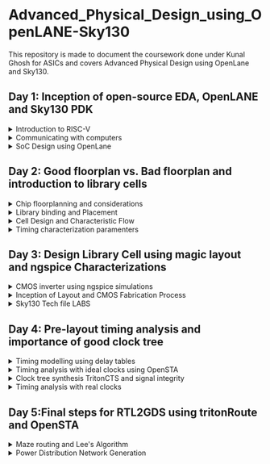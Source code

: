 # Advanced_Physical_Design_using_OpenLANE-Sky130
This repository is made to document the coursework done under Kunal Ghosh for ASICs and covers Advanced Physical Design using OpenLane and Sky130.

## Day 1: Inception of open-source EDA, OpenLANE and Sky130 PDK
<details>
  <summary>Introduction to RISC-V</summary>
  <br />
  RISC-V is an open-source instruction set architecture (ISA) for computer processors.<br>
  An instruction set architecture defines the set of instructions that a processor can execute and the organization and behaviour of those instructions.
  RISC-V is unique in that any single company or organization does not own it. and it is freely available for anyone to use, modify, and implement without 
  the need for licensing fees or proprietary restrictions.<br />  
  The RISC-V project began at the University of California, Berkeley in 2010, and it has since gained significant traction in both academia and industry.
  Its open nature has led to a growing ecosystem of hardware and software developers collaborating to create a wide range of products, from simple embedded 
  devices to high-performance supercomputers.
  <br/>
  Application software (apps) and hardware are linked by 'system software'.There are various layers of system softwar*. This includes major components like   
  Compiler and Assembler.<br />
  <br />
  The compiler compiles high-level codes like C and C++ to Instructions(eg: the codes inside .exe files) that can be read by the Assembler.<br />
  The Assembler converts it into binary codes which the machine can understand. The instructions act as an interface between the high-level language and the 
  machine language.<br />
  The converted binary is then given to an RTL snippet that understands the instruction. This is done by a Hardware Description Language (HDL).
  This is basically called RTL implementation and a netlist is being generated. with this, a physical design implementation of the design is generated.<br />
  see more info at : https://github.com/mrdunker/RISC-V_based_MYTH_IIITB/
</details>

<details>
  <summary>Communicating with computers</summary>

  ### QFN-48 Package
  A QFN-48 package is a type of integrated circuit (IC) package that follows the Quad Flat No-Lead (QFN) format and contains 48 leads or pins. This package is characterized by its flat, square or rectangular shape  
  with no leads protruding from the sides. Instead, the electrical connections are made through small exposed pads on the bottom surface of the package, which are soldered directly onto the circuit board or PCB 
  (Printed Circuit Board).
  <br />
  
  ![Screenshot from 2023-09-10 12-25-34](https://github.com/mrdunker/Advanced_Physical_Design_using_OpenLANE-Sky130/assets/38190245/8c1bd2a2-0406-4ae9-ae17-2704878f1f00)

  The different componets in a broad view are given below.<br />
  ### Chip
  In a QFN-48 package, the chip is attached to the die attach pad, which is the central exposed pad on the bottom surface of the package. This pad provides a mechanical and thermal connection between the chip and 
  the package. Electrical connections from the chip to the external world are made through the other exposed pads (leads) on the bottom surface of the package.
  <br />
  The chip within a QFN-48 package can vary widely in terms of its function, complexity, and manufacturer. It might be a microcontroller, a memory chip, a sensor, or any other type of integrated circuit designed to 
  perform specific tasks within an electronic system. The QFN-48 package serves to protect, house, and provide electrical connections for the chip, making it suitable for surface-mount assembly onto a printed     
  circuit board (PCB) in various electronic devices and applications.

  ### Pads
  A QFN-48 (Quad Flat No-Lead 48) package typically includes 48 pads, which are the exposed metal areas on the bottom surface of the package. These pads serve as the electrical connections between the integrated 
  circuit (IC) inside the package and the printed circuit board (PCB) on which the QFN-48 package is mounted.

  ### Core
  The core of the QFN-48 package is the central and most essential part of the package. It houses the semiconductor die or microchip, which contains the electronic circuitry, transistors, and other components 
  responsible for the device's intended functionality. The core of the QFN-48 package is attached to the die attach pad, which is the central exposed pad on the bottom surface of the package.

  ### Die
  The die is the heart of the integrated circuit (IC) and contains the actual electronic components, transistors, and circuitry responsible for the device's functionality.
  The die itself is where all the electronic magic happens. It contains the logic, memory, or other functional components that define the IC's purpose. The QFN-48 package serves to protect the die, provide 
  electrical connections, and assist in thermal management, making it suitable for surface-mount assembly onto a PCB in various electronic devices and applications.
  
<br />

  ![Screenshot from 2023-09-10 12-37-50](https://github.com/mrdunker/Advanced_Physical_Design_using_OpenLANE-Sky130/assets/38190245/6f7e960c-bfca-48ac-b755-241359dfd6c6)

  
  
</details>
<details>
  <summary>SoC Design using OpenLane</summary>
  <br />
  Desiging Digital Application Specific Integrated Chip(ASIC) require several elements. They are as follows:

- RTL IP's
- EDA tools
- PDK tools
  <br />

 ![Screenshot from 2023-09-10 12-10-23](https://github.com/mrdunker/Advanced_Physical_Design_using_OpenLANE-Sky130/assets/38190245/691c28ee-6c96-44e7-ab14-f904801659a3)
 
### RTL IP's
RTL IP encompasses pre-constructed and pre-validated units of digital logic or functional modules, which are described at the register-transfer level (RTL). RTL serves as a hardware description level that
characterizes the operation of a digital circuit through data transfers between registers and logic operations. RTL IP cores represent reusable components that can be incorporated into more extensive ASIC or FPGA
designs. These cores encompass a range of functions, including processors, memory controllers, communication interfaces, and others. Designers frequently employ RTL IP to streamline the development of intricate
digital systems, thereby conserving time and resources.
<br />
### EDA tools
Electronic Design Automation (EDA) tools are software applications that streamline the creation and validation of electronic circuits, encompassing ASICs, FPGAs, and other digital systems. These tools span across 
multiple phases of the design process, from the initial conceptualization to the ultimate physical realization.
<br />
### PDK tools
A Process Design Kit (PDK) encompasses a set of resources, including tools, libraries, and documentation, furnished by semiconductor foundries. These resources are designed to empower creators in fashioning ASICs 
and other integrated circuits, leveraging the foundry's unique manufacturing processes. PDK tools form an integral component of the PDK bundle, serving various essential functions.
<br />

The below photo illustrates the various open source tools that can be used in designing ASIC's.<br />
![Screenshot from 2023-09-10 12-12-20](https://github.com/mrdunker/Advanced_Physical_Design_using_OpenLANE-Sky130/assets/38190245/67db0ed2-7876-4948-8a96-3c9a08623d9a)

<br />
The simplified flow from RTL to GDSII is shown below.<br />

![Screenshot from 2023-09-10 12-43-01](https://github.com/mrdunker/Advanced_Physical_Design_using_OpenLANE-Sky130/assets/38190245/0ca47cf7-6c04-48b2-b908-d9cb4b879205)

Following are the various step shown in the above figure to convert RTL to GDSII

- **Synthesis**: Synthesis involves the process of translating a high-level hardware description of a digital circuit into a Register-Transfer Level representation, which is a lower-level and more hardware-      oriented description of the same circuit.

- **Floor & Power Planning**: Floor planning and power planning are essential steps in the design and layout of an Application-Specific Integrated Circuit (ASIC). They involve the physical organization and allocation of resources within the chip to meet performance, power, and area requirements
  - Chip floor planning : involves strategically organizing and allocating the available silicon area on a chip to accommodate various functional blocks.
  - Macro floor planning : specific aspect of the chip floor planning process that focuses on the organization and placement of large functional blocks, often referred to as macros or IP (Intellectual Property) blocks, within an integrated circuit (IC) design. 
  - Power Planning :  It involves the strategic distribution and management of power supply and ground connections within the chip to ensure proper power delivery, minimize voltage drop, and control power consumption.

- **Placement**: process of determining the physical location of various functional blocks and components on the silicon die of the chip. 
  - Global Placement: It involves determining the approximate positions of all the functional blocks and components on the chip's silicon die. Global placement sets the initial arrangement of these blocks.
  - Detailed Placement: Detailed placement aims to meet stringent design constraints, optimize chip area utilization, and minimize wirelength to ensure the chip's performance, power efficiency, and manufacturability.

- **Clock Tree Synthesis**: CTS, or clock tree synthesis, involves creating a clock distribution network to guarantee that clock signals reach all sequential elements, like flip-flops, in a synchronized manner. Adequate CTS is essential to uphold timing requirements.
  
-  **Routing**: process of creating the physical interconnections or paths that allow electrical signals to flow between various components, such as gates, flip-flops, and memory elements, on a silicon die.

- **Signoff**: After placement and routing,detailed design rule checking (DRC) and final verification is done to ensure the layout complies with fabrication constraints and meets specified requirements for timing, area, and power.

## OpenLANE

OpenLane is a fully automated process, spanning from RTL (Register-Transfer Level) to GDSII (Graphics Data System II), and relies on various components, including OpenROAD, Yosys, Magic, Netgen, CVC, SPEF-Extractor, KLayout, and a set of specialized scripts for design exploration and enhancement. This comprehensive flow covers every step of ASIC implementation.
<br />

OpenLANE utilises a variety of opensource tools in the execution of the ASIC flow:
- RTL Synthesis & Technology Mapping: yosys,abc
- Floorplan & PDN:init_fp, ioPlacer, pdn and tapcell
- Placement:RePLace, Resizer, OpenPhySyn & OpenDP
- Static Timing Analysis:OpenSTA
- Clock Tree Synthesis:TritonCTS
- Routing:FastRoute and TritonRoute
- SPEF Extraction:SPEF-Extractor
- DRC Checks, GDSII Streaming out:Magic, Klayout
- LVS check:Netgen
- Circuit validity checker:CVC

More info can be obtained from [here](https://github.com/The-OpenROAD-Project/OpenLane)
<br />

### Invoking OpenLANE

```
cd OpenLane
make mount
```
Inside the openlane container
```
./flow.tcl -interactive
package require openlane 0.9
prep -design picorv32a
run_synthesis
```
![Screenshot from 2023-09-10 13-20-32](https://github.com/mrdunker/Advanced_Physical_Design_using_OpenLANE-Sky130/assets/38190245/a16a15a4-544a-4eca-a558-23e8e27447c4)

![Screenshot from 2023-09-10 13-28-12](https://github.com/mrdunker/Advanced_Physical_Design_using_OpenLANE-Sky130/assets/38190245/1148cc75-75a9-4365-b2cc-7f63634a8f77)

The netlist generated is shown below:<br />
```
cd OpenLane/designs/picorv32a/runs/RUN_2023.09.10_07.47.37/results/synthesis/
gvim picorv32.v
```
![Screenshot from 2023-09-10 13-34-48](https://github.com/mrdunker/Advanced_Physical_Design_using_OpenLANE-Sky130/assets/38190245/2085f6aa-42aa-4de4-9af3-70fa8fa8c641)

To view report:<br/>
```
cd OpenLane/designs/picorv32a/runs/RUN_2023.09.10_07.47.37/reports/synthesis/
gvim 1-synthesis.AREA_0.stat.rpt
```

![Screenshot from 2023-09-10 13-37-34](https://github.com/mrdunker/Advanced_Physical_Design_using_OpenLANE-Sky130/assets/38190245/bcbe3d1d-be23-4d7d-b585-bd92ea798e74)


```
Flop ratio = Number of D Flip flops = 1596  = 0.1579
             ______________________   _____
             Total Number of cells    10104
```

</details>

## Day 2: Good floorplan vs. Bad floorplan and introduction to library cells
<details>
  <summary>Chip floorplanning and considerations</summary>

  ### Floorplan considerations

  There are certain factors that we have to take into consideration when doing floorplanning.Such as:
  
  - Utilization factor and Aspect Ratio
  - Define locations of preplaced cells
  - Decoupling capacitors
  - Power Planning
  - Pin Placement

    ### Utilization Factor & Aspect Ratio

    The utilization factor, also known as the area utilization factor or chip utilization factor, is a measure of
    how efficiently the silicon area on a chip is being used for active components (logic gates, memory cells,
    etc.) compared to the total available area.
    <br />
    A Utilisation Factor of 1 signifies 100% utilisation leaving no space for extra cells such as buffer. However,
    practically, the Utilisation Factor is 0.5-0.6. Likewise, an Aspect ratio of 1 implies that the chip is square
    shaped. Any value other than 1 implies rectanglular chip.

    ```
    Utilisation Factor =  Area occupied by netlist
                         __________________________
                            Total area of core
    ```

    The aspect ratio in ASIC design is a measure of the chip's physical shape, specifically the ratio of its width
    to its height. It is often used in the context of standard cell libraries and the dimensions of the chip's core
    area. The aspect ratio is expressed as:

    ```
    Aspect Ratio =  Height of the core
                   _____________________
                     Width if the core
    ```

    ### Preplaced cells

    Preplaced cells, also known as predefined cells, are a category of components used in
    Application-Specific Integrated Circuit (ASIC) and digital integrated circuit design. Unlike standard cells,
    which are typically placed and routed automatically during the design process, preplaced cells are fixed or
    manually placed at specific locations on the chip's layout by the designer.Preplaced cells are IPs comprising
    large combinational logic which once placed maintain a fixed position.

    ### Decoupling capacitors

    The above mentioned preplaced cells must be surrounded with decoupling capacitors.Since the imepedence of the
    long wire lengths can cause power supply to drop significantly before reaching the logic circuit,leading to the
    signal not entering the noise margin range.<br />
    Decoupling capacitors are large capacitors that are charged to power supply voltage and kept close to the logic
    circuit.**It serves the purpose of decoupling the logic circuit from power supply by providing adequete amount
    of current to the circuit**.It prevents cross-talk.

    ### Powerplanning

    Unlike preplaced macros,each block on chip cannot have it's own decoupling capacitor. Powerplanning ensures
    that each block gas its own VDD and VSS pads and ground lines forming a mesh.

    ### Pinplacement

    The space between the core and the chip is allocated for the placement of pins. The connectivity data encoded
    in either VHDL or Verilog is employed to decide the location of I/O pads for different pins. Subsequently, a
    logical placement is carried out for pre-placed macros to clearly distinguish that region from the pin area.

    ### Running floorplan using OpenLANE

    After simulation we run picorv32a floorplan using the commnand below:

     ```
     run_floorplan
     ```
     
     ![Screenshot from 2023-09-10 16-46-57](https://github.com/mrdunker/Advanced_Physical_Design_using_OpenLANE-Sky130/assets/38190245/d84821ab-781b-4050-8981-dce01377652c)

    For viewing the floorplan we are using the tool **magic**.<br/>
    We should move into the directory 'results/floorplan' and use the below command.<br />

    ```
    magic -T /home/emil/.volare/sky130A/libs.tech/magic/sky130A.tech lef read ../../tmp/merged.nom.lef def read picorv32.def &
    ```

    Here we need to specify the sky130A.tech file directory as well.
    
     ![Screenshot from 2023-09-10 17-45-19](https://github.com/mrdunker/Advanced_Physical_Design_using_OpenLANE-Sky130/assets/38190245/071b616a-cc25-4d66-8229-db70540b6c51)

    **Basic Magic shortcuts:**
    - Press 'Z' on keryboard to zoom in.
    - Press 'V' to center (zoom out fully).
    - Hover over an element and press 'S' to select it.
    - After selecting type 'what' in the console window to view it's details.
  
    ![Screenshot from 2023-09-10 17-56-07](https://github.com/mrdunker/Advanced_Physical_Design_using_OpenLANE-Sky130/assets/38190245/f480cc1a-4b3a-43aa-87c0-d4c87a4abab6)



</details>
<details>
  <summary>Library binding and Placement</summary>

  ### Placement

  In this step of OpenLANE ASIC flow,The synthesized netlist is to be placed on the floorplan.It occurs in two 
  stages:
  1. Global Placement
  2. Detailed Placement

  **Global Placement** finds optimal position for all cells which may be not legal at the time and overlap.<br />
  **Detailed Placemnent** changes this particular placement and make it legal.It is important from a timing point 
  of view<br />

  ### Running Placement on OpenLANE

  Here we are going to run placement and view the new layout on magic.<br />
  We are going to use the below command to run placement, in OpenLANE.<br />
  ```
  run_placement
  ```
  ![Screenshot from 2023-09-10 22-47-32](https://github.com/mrdunker/Advanced_Physical_Design_using_OpenLANE-Sky130/assets/38190245/4bd0174a-c627-4c26-a0ca-5b791062860b)

  After which we change directory to results/placement.<br />
  Inside the directory we run the following command for executing magic.<br /> 
  ```
  magic -T /home/emil/.volare/sky130A/libs.tech/magic/sky130A.tech lef read ../../tmp/merged.nom.lef def read
  picorv32.def &
  ```
  The below  is the screen shot in magic.<br />
  ![Screenshot from 2023-09-10 22-49-32](https://github.com/mrdunker/Advanced_Physical_Design_using_OpenLANE-Sky130/assets/38190245/e443a681-8f32-41c0-9d46-36b5f4a2fa76)

  ![Screenshot from 2023-09-10 22-50-31](https://github.com/mrdunker/Advanced_Physical_Design_using_OpenLANE-Sky130/assets/38190245/8bbf39a7-8e08-48aa-ade1-857f49865cdb)

  
</details>

<details>
<summary>Cell Design and Characteristic Flow</summary>

  ### Standard Cell Design Flow
The standard cell design flow in ASIC involves iterative processes, and each step must be 
carefully executed to ensure a successful design that meets the specified requirements within 
the constraints of the target technology node.

Standard cell design flow involves the fillowing:
1. Process Design Kits (PDKs), Design Rule Checking (DRC) and Layout vs. Schematic (LVS) guidelines, SPICE models, libraries, and user-defined specifications.
2. Circuit design, Layout design (Art of layout Euler's path and stick diagram), Extraction of parasitics, Characterization (timing, noise, power).
3. CDL (circuit description language), LEF, GDSII, extracted SPICE netlist (.cir), timing, noise and power .lib files.

  ### Standard Cell Characterizarion Flow

The industry-standard process for characterizing standard cells typically consists of the following stages:

1. Read in the models and tech files
2. Read extracted spice Netlist
3. Recognise behavior of the cells
4. Read the subcircuits
5. Attach power sources
6. Apply stimulus to characterization setup
7. Provide neccesary output capacitance loads
8. Provide neccesary simulation commands

For characterization an opensource software called GUNA is used.<br />
All the steps from 1 to 8 are fed into GUNA,which in turn generates timing,noise and power models.
  
</details>

<details>
  <summary>Timing characterization paramenters</summary>
  <br />
  It is the process of assessing and quantifying the timing behavior of digital logic elements, 
  such as standard cells or custom-designed blocks, within an integrated circuit. It is a 
  crucial step to ensure that the ASIC operates correctly and meets the required performance 
  specifications. 
  <br />

  ### Timing threshold definitions
  
  Timing defintion |	Value
  -------------- | --------------
  slew_low_rise_thr	| 20% value
  slew_high_rise_thr | 80% value
  slew_low_fall_thr |	20% value
  slew_high_fall_thr |	80% value
  in_rise_thr	| 50% value
  in_fall_thr |	50% value
  out_rise_thr |	50% value
  out_fall_thr | 50% value

  ### Propagation Delay

  The time disparity between the moment the changing input attains 50% of its ultimate level and 
  the instance when the output reaches 50% of its ultimate level can be described as the delay. 
  If you select inappropriate threshold values, it can result in negative delay values. Even 
  when appropriate threshold values are chosen, the delay can occasionally be either positive or 
  negative, influenced by the quality of the signal transition (slew rate).

  ```
  Propagation delay = time(out_fall_thr) - time(in_rise_thr)
  ```

  ### Transition Time

 The interval required for the signal to transition between its states is referred to as the 
 transition time. This time span is typically measured by observing the signal's shift from 10% 
 to 90% or 20% to 80% of its signal levels.

 ```
 Rise transition time = time(slew_high_rise_thr) - time(slew_low_rise_thr)

 Low transition time = time(slew_high_fall_thr) - time(slew_low_fall_thr)
```

</details>

## Day 3: Design Library Cell using magic layout and ngspice Characterizations

<details>
  <summary>CMOS inverter using ngspice simulations</summary>
  <br />
  NGSpice is an open-source electronic circuit simulator software used for analog, digital, and 
  mixed-signal electronic circuit simulation. It is part of the larger family of SPICE 
  (Simulation Program with Integrated Circuit Emphasis) simulators.<br />

  ### IO Placer revision
  
  - PnR is a iterative flow and hence, we can make changes to the environment variables in the fly to observe the changes in our design.
  - If i am required to change pin configuration along the core from randomly placed to some other placement, we use the below command in the openlane interactive window

  ```
  set ::env(FP_IO_MODE) 2
  ```

### SPICE Deck Creation and Simulation for CMOS inverter

  A SPICE deck includes information about the following:
  1. Model description
  2. Netlist description
  3. Component connectivity
  4. Component values
  5. Capacitance load
  6. Nodes
  7. Simulation type and parameters
  8. Libraries included

Before doing a SPICE simulation it is required for us to create a SPICE Deck,which provides information about various things such as:
1. Component Connectivity - Connectivity of the Vdd, Vss,Vin, substrate. Substrate tunes the threshold voltage of the MOS.
2. Component values - values of PMOS and NMOS, Output load, Input Gate Voltage, supply voltage.
3. Node identification
4. Simulation commands
5. Model file - This file will have information regarding the NMOS and PMOS paramenters of a particular technology.
<br />
In the below figures we can see the variation of waveforms when parameters are varied.<br />

![Screenshot from 2023-09-11 11-30-36](https://github.com/mrdunker/Advanced_Physical_Design_using_OpenLANE-Sky130/assets/38190245/ac59fcda-aa48-476c-8988-ed671a166e43)

### CMOS Inverter Switching threshold Vm

It is the point with which the Vin = Vout on the DC transfer chara.<br />
Here,both transistors will be in saturation region, meaning both will be in the ON condition and 
there is a high chance of leakage current.Leakage current is the current which may flow directly 
from VDD to GND.

![Screenshot from 2023-09-11 11-32-38](https://github.com/mrdunker/Advanced_Physical_Design_using_OpenLANE-Sky130/assets/38190245/1efd337e-53bd-40cd-9f58-0a57b2779bb8)
<br />
Through transient analysis, we calculate the rise and fall delays of the CMOS by SPICE Simulation

### Lab steps to git clone vsdstdcelldesign

We first clone the mag files and spice models of invertoer,pmos and nmos sky130 using the github link below.<br />
Cloning is done inside the openlane folder.<br />

```
git clone https://github.com/nickson-jose/vsdstdcelldesign.git
```
After cloning we are required to copy also the tech file into **vsdstdcelldesign** directory.
<br />
Then we run the magic command as shown below to get the layout.<br />

```
magic -T sky130A.tech sky130_inv.mag &
```
![Screenshot from 2023-09-11 12-02-21](https://github.com/mrdunker/Advanced_Physical_Design_using_OpenLANE-Sky130/assets/38190245/cffbe0a7-fd3a-4e13-bb15-9b4877e90d45)

</details>

<details>
  <summary>Inception of Layout and CMOS Fabrication Process </summary>

  ### 16-Mask CMOS Fabrication

  16-Mask CMOS Fabrication encompasses several critical phases for crafting integrated circuits.<br />

  1. Substrate Selection.<br />
       This is the most initial phase of the process where the subrstrate is chosen.Here we are chosing a p-substrate.<br />
![Screenshot from 2023-09-11 12-47-12](https://github.com/mrdunker/Advanced_Physical_Design_using_OpenLANE-Sky130/assets/38190245/56bccff0-3aa0-4d05-8449-ccbf714f1ce2)

  3. Active region creation.<br />
      This is done to isolate the active regions for transistors, the process begins with the deposition of SiO2 and Si3N4 layers, followed by photolithography and silicon nitride etching.This is also known as LOCOS (Local Oxidation of Silicon),where oxide is grown in certain regions. The Si3N4 layer is removed using hot H2SO4.<br />
        ![Screenshot from 2023-09-11 12-15-33](https://github.com/mrdunker/Advanced_Physical_Design_using_OpenLANE-Sky130/assets/38190245/55adbf62-1aac-4281-9ea8-cccda07d10a1)

  4. N-Well and P-Well Formation.<br />
     The N-well and P-well regions are created separately.Ion implanation by Boron for P-well and by Phosphorous for N-well formation.High-temperature furnace processes drive-in diffusion to establish well depths, known as the tub process.<br />

![Screenshot from 2023-09-11 12-16-34](https://github.com/mrdunker/Advanced_Physical_Design_using_OpenLANE-Sky130/assets/38190245/4853603c-08da-4d8c-8e63-8d42fbd96482)

  4. Gate Formation.<br />
     The gate is a very important CMOS transistor terminal that controls threshold voltages for transistor switching. NMOS and PMOS gates formed by photolithography techniques.Important parameters for gate formation include oxide capacitance and doping concentration.<br />
     
![Screenshot from 2023-09-11 12-18-13](https://github.com/mrdunker/Advanced_Physical_Design_using_OpenLANE-Sky130/assets/38190245/74677788-550a-42bc-8b03-5072d93917f0)


  5. Lightly dopped Drain(LDD).<br />
     LDD formed to avoid the hot electron effect.<br />
 
![Screenshot from 2023-09-11 12-19-38](https://github.com/mrdunker/Advanced_Physical_Design_using_OpenLANE-Sky130/assets/38190245/05c59b5f-5b14-4f76-84a5-e950b24c3505)


  6. Source and Drain Formation.<br />
      Screen oxide added to avoid channelling during implants followed by Aresenic implantation and high temperature annealing.<br />
      
![Screenshot from 2023-09-11 12-20-39](https://github.com/mrdunker/Advanced_Physical_Design_using_OpenLANE-Sky130/assets/38190245/ae05225f-4262-4b8a-a237-855db1f2d15d)

  7. Local Interconnect Formation.<br />
     Removal of screen oxide by HF etching and deposition of Ti for low resistant contacts is done.Heat treatment results in chemical reactions, producing low-resistant titanium silicon dioxide for interconnect contacts and titanium nitride for top-level connections, enabling local communication.

  ![Screenshot from 2023-09-11 12-21-34](https://github.com/mrdunker/Advanced_Physical_Design_using_OpenLANE-Sky130/assets/38190245/0bdb74ca-dffb-4a91-8dc2-5024cb82b86a)

  8. Higher Level Metal Formation.<br />
     Chemical Mechanical Polishing (CMP) is utilized by doping silicon oxide with Boron or Phosphorus to achieve surface planarization.This is followed up by TiN and Tungsten deposition.An aluminum (Al) layer is added and subjected to photolithography and CMP.This is the first interconnect and addditional interconnect layers can be added on top to reach higher level of metal layers.<br />
     At the end a dielectric layer usually Si3N4 is added ontop to protect the chip.<br />
     
![Screenshot from 2023-09-11 12-22-30](https://github.com/mrdunker/Advanced_Physical_Design_using_OpenLANE-Sky130/assets/38190245/2255d6c2-6348-40b0-913a-55997138e106)

## Introduction to SKY130 basic layer layout and LEF using inverter

  We can see the layers which are required for CMOS inverter. We also see that the drains of both PMOS and NMOS are connected together.<br />
  NMOS source connected to ground(VGND), PMOS source is connected to VDD(VPWR).<br />
  In Sky130 the first layer is called the local interconnect layer or Locali.<br />

  The below screenshot shows the highlighted part in the layout and the same is shown in the tkcon window.<br />
  ![Screenshot from 2023-09-11 12-56-59](https://github.com/mrdunker/Advanced_Physical_Design_using_OpenLANE-Sky130/assets/38190245/10181f6c-9871-45c7-ab67-3dd21ee80b70)

  ### Library exchange format(LEF)

  It is a format that tells us about the boundaries of a cell, the VDD and GND lines. It contains information about the logic of the circuit.<br />
  Tech LEF - has information about the Metal layer,DRC etc..<br />
  Marcro LEF - Contains physical information of cell like size, pin,direction.

## Designing standard cell and SPICE extraction in MAGIC

To extract the SPICE we open tkcon window.<br />
type 'pwd' to check the directory we are extracting to.<br />
The command 'extract all' is is used to to extract to the directory.<br />
To create a spice file using the .ext file,the commmands are.<br />

```
ext2spice cthresh 0 rthresh 0 //mothing is created in the directory with this command
```
Which extracts parasatic capacitances.
<br />
To create a file in the directory, we use the below command.<br />

```
ext2spice
```
The below screenshot illustrates this.<br />
![Screenshot from 2023-09-11 14-14-33](https://github.com/mrdunker/Advanced_Physical_Design_using_OpenLANE-Sky130/assets/38190245/c23e4109-6b1f-4898-bfc7-5ebc94e6d450)

</details>

<details>
  <summary>Sky130 Tech file LABS</summary>

  ## Create Final SPICE Deck

  Here we go into the created spice file and make changes to it and simulate.<br />
  In the spicefile the nmos and pmos model details were defined along with the sub circuit details and the other parasitic capacitance information also.<br />

  We are going to be doing a transient analysis so we make the following changes to it.<br />
  1. VGND to VSS 0V
  2. Supply voltage VPWR to GND.
  3. Sweeping a pulse input.
  4. We add library files and change the scale to 0.01u
  5. Add a transient analysis with nessasary stoptime and precision as shown below.
  
![Screenshot from 2023-09-11 15-28-40](https://github.com/mrdunker/Advanced_Physical_Design_using_OpenLANE-Sky130/assets/38190245/06db7f15-cc86-4386-89b0-e73b967d07b3)


  ## Using ngspice for SPICE Simulation

  Since the SPICE Deck is done,we run the simulation using ngspice.<br />
  
  ```
  ngspice sky130_inv.spice
  ```

  ![Screenshot from 2023-09-11 15-28-08](https://github.com/mrdunker/Advanced_Physical_Design_using_OpenLANE-Sky130/assets/38190245/61e448c7-85ed-43e9-9eb1-604ed6b333f7)

To plot the graph using ngspice we are using the below code after opening ngspice.<br />

```
plot y vs time a
```
The below waveform is plotted hence.<br />
![Screenshot from 2023-09-16 09-21-04](https://github.com/mrdunker/Advanced_Physical_Design_using_OpenLANE-Sky130/assets/38190245/181d7f73-f9d6-4fa5-8c39-5a42399b0713)

The spikes shown in the output(red) are caused due to low load capacitance.We can increase the cap value to sort this out.<br />

### Inverter Standard cell characterization

There are four timing parameters used to characterize the inverter standard cell:
1. Rise transition - Time taken for the output to rise from 20% to 80% of max value
2. Fall Transition: Time taken for the output to fall from 80% to 20% of max value
3. Cell Rise delay: difference in time(50% output rise) to time(50% input fall)
4. Cell Fall delay: difference in time(50% output fall) to time(50% input rise) 
<br />
In the ngspice waveform we can note down the values and calculate the above parameters.<br />

```Rise transition: 2.240 - 2.143 = 0.067ns (67ps)```

```Fall Transition: 4.0921 - 4.049 = 0.0431ns (43.1ps)```

```Cell Rise Delay : 2.17333 - 2.13 = 0.0433ns (43.33ps)```

```Cell Fall Delay : 4.076 - 4.0501 = 0.0259ns (25.9ps)```

## LAB exercise and DRC Challenges

### Introduction of Magic and Skywater DRC's

Here the following are done:
- In-depth overview of Magic DRC engine
- Introduction to Google/Skywater DRC rules
- Lab to warm up : Fixing a simple rule error
- Lab of main excersise : Fixing or creating a complex error

To know anything about magic use the following link:

```
http://opencircuitdesign.com/magic/
```
Majorly check out magic tutorails and magic command summary in the Using magic tab.<br />
Also do check out the technlogy file manual in the technology files tab.<br />

## Sky130s pdk intro and Steps to download labs

To view the documentation of Skywater pdks use the link below:

```
https://skywater-pdk.readthedocs.io/en/main/
```

We can view the rules associated with it there.<br />

We are downloading the packaged files to our local pc using the **wget** command. It stands for Web get . The following command is used.<br />

``` wget http://opencircuitdesign.com/open_pdks/archive/drc_tests.tgz ```

After this, extract it using the below command.

```
 tar xfz drc_tests.tgz
```
Once it is done. A drc_test folder is created in the directory which extraction is done.<br />
cd to that folder and run Magic.For better graphic use, the command belwo is used:

```
magic -d XR
```
To load a mag file we can load it using File > Open > .mag from the magic window .<br />
![Screenshot from 2023-09-16 11-00-51](https://github.com/mrdunker/Advanced_Physical_Design_using_OpenLANE-Sky130/assets/38190245/c5b8d825-9b45-459e-ba4a-c0324a6c99f2)

Or we can use the terminal comand:

```
magic -d XR <filename>.mag
```

Select a particular block to check the DRC check. using ```drc why``` .<br />
We will use the following command in the tkcon window to see metal cut down.

```
cif see VIA2
```
![Screenshot from 2023-09-16 11-28-21](https://github.com/mrdunker/Advanced_Physical_Design_using_OpenLANE-Sky130/assets/38190245/08529320-5525-4ac3-971f-b24b56ae6a04)


## Load Syky130 tech rules for DRC challenges

Here we will load the **poly.mag** file into Magic.
Now we find the error by moving the cursor and find **box** area. We find out that Poly.9 is violated due to the spacing between polyres and poly.We need to fix this.<br />

The polysilicon and polyres distance should be 22u is being shown as around 17u,and no errors. So we should go to the sky130 tech file and modify as below.<br />


```
after line
*******************************************************
spacing npres *nsd 480 touching_illegal \
	"poly.resistor spacing to N-tap < %d (poly.9)"
*******************************************************
we add one more line
*******************************************************
spacing npres allpolynonres 480 touching_illegal \
	"poly.resistor spacing to N-tap < %d (poly.9)"

```

```
after line
*******************************************************
spacing xhrpoly,uhrpoly,xpc alldiff 480 touching_illegal \
	"xhrpoly/uhrpoly resistor spacing to diffusion < %d (poly.9)"
*******************************************************
we add one more line
*******************************************************
spacing xhrpoly,uhrpoly,xpc allpolynonres 480 touching_illegal \
	"xhrpoly/uhrpoly resistor spacing to diffusion < %d (poly.9)"

```
As shown below.<br />
![Screenshot from 2023-09-16 12-04-23](https://github.com/mrdunker/Advanced_Physical_Design_using_OpenLANE-Sky130/assets/38190245/37a1b77d-9091-4b09-a77d-0a7ae6ab7e7c)
![Screenshot from 2023-09-16 12-04-08](https://github.com/mrdunker/Advanced_Physical_Design_using_OpenLANE-Sky130/assets/38190245/a90b8117-0229-41e5-8f67-e91e0f9669f2)

We then load the new tech file in the tkcon window and do a DRC check.<br />

![Screenshot from 2023-09-16 12-03-50](https://github.com/mrdunker/Advanced_Physical_Design_using_OpenLANE-Sky130/assets/38190245/0a613a99-ea66-4b06-aee6-f39feb96838f)

###  Lab challenge exercise to describe DRC error as geometrical construct

Here we are going to use magic to run nwell.mag and try to descrive the DRC error as a geometrical construct.<br />

![Screenshot from 2023-09-16 12-27-03](https://github.com/mrdunker/Advanced_Physical_Design_using_OpenLANE-Sky130/assets/38190245/7919cbf7-f3bf-4f4f-8d4b-8cd2d13e19de)

We see in the sky130 tech file,templayer for the dnwell. This is a supporting layer for the output layer to get a proper output.<br />

After loading the nwell.mag we are going to run the following commands and see the output result for the same.

```
cif  ostyle drc
```
![Screenshot from 2023-09-16 12-29-59](https://github.com/mrdunker/Advanced_Physical_Design_using_OpenLANE-Sky130/assets/38190245/dd6ca46a-9610-4322-9aef-d11f90bc1990)

```
cif see dnwell_shrink
```
![Screenshot from 2023-09-16 12-30-23](https://github.com/mrdunker/Advanced_Physical_Design_using_OpenLANE-Sky130/assets/38190245/7711975e-d759-4679-bf1e-01d485d24366)

```
feed clear
```
![Screenshot from 2023-09-16 12-31-16](https://github.com/mrdunker/Advanced_Physical_Design_using_OpenLANE-Sky130/assets/38190245/ef5ffb99-5339-4e2b-bd82-c1ca9384fb74)
```
cif see nwell_missing
feed clear
```
![Screenshot from 2023-09-16 12-31-31](https://github.com/mrdunker/Advanced_Physical_Design_using_OpenLANE-Sky130/assets/38190245/037e2c93-b27c-470b-ab0f-a0dd1a5702a8)

It is important to know that the cif generations are very much resource using so it may slow down or even crash magic. So its best to use general DRC rules whenever possible and put the cif outputs in a seperate style varient which runs on demand.<br />

DRC fast : intended for back end metal layer without checking layers below.<br />
DFC full : It checks for the full layout considering it is relatively small.<br />

![Screenshot from 2023-09-16 12-51-16](https://github.com/mrdunker/Advanced_Physical_Design_using_OpenLANE-Sky130/assets/38190245/e20a85ff-b9ec-4cd5-9f28-72cea6d36064)


cif drcs is a set of rules that check layers exaclty as they appear.There are several of these out of which cifwidthmax with the width of 0 is the most conveinent one to use.<br />

</details>

## Day 4: Pre-layout timing analysis and importance of good clock tree

<details>
<summary>Timing modelling using delay tables</summary>

## Grid into track info

Track is a path on which metal layers are drawn for routing.It is used to define the height of the standard cell.

Guidelines to be followed while making a standard cell:
1. Input and output ports must lie on the intersection on Horizontal annd vertical tracks.
2. Width of standard cell must be in the odd multiple of track pitch & Height in the odd multiple of track height pitch.

The information to get the grids is defined in ```tracks.info```.
cd to the particular location and open the file.<br />

```
cd .volare/sky130A/libs.tech/openlane/sky130_fd_sc_hd/tracks.info

```
The content of the file are:

```
li1 X 0.23 0.46  //0.46um is the width  
li1 Y 0.17 0.34  //0.34um is the height 
met1 X 0.17 0.34
met1 Y 0.17 0.34
met2 X 0.23 0.46
met2 Y 0.23 0.46
met3 X 0.34 0.68
met3 Y 0.34 0.68
met4 X 0.46 0.92
met4 Y 0.46 0.92
met5 X 1.70 3.40
met5 Y 1.70 3.40
```

We iput the below command in the tkcon window to get grid on magic.<br />

```
grid 0.46um 0.34um 0.23um 0.17um
```
![Screenshot from 2023-09-16 14-22-54](https://github.com/mrdunker/Advanced_Physical_Design_using_OpenLANE-Sky130/assets/38190245/7e36ff49-628b-4290-a908-6d4028bf71fe)


## Create Port Definition

After the layout is made we need to extract the LEF file for the cell. But, certain properties and defenitions have to be set to the pins of the cell which aid the placer and router tool. For LEF files, a cell that contains ports is written as a macro cell,and the ports are the declared PINs of the macro.<br />

Defining port and setting correct class and use attributes to each port is the first step.
<br />
We highlight the port that we want to define in magic, Then Edit > Text and change values as below.<br />
For each layer (to be turned into port), make a box on that particular layer and input a label name along with a sticky label of the layer name with which the port needs to be associated. Ensure the Port enable checkbox is checked and default checkbox is unchecked as shown in the figure:

![Screenshot from 2023-09-16 14-43-12](https://github.com/mrdunker/Advanced_Physical_Design_using_OpenLANE-Sky130/assets/38190245/48a231c1-304b-45e5-b4cf-2e815fdef8e1)

![Screenshot from 2023-09-16 14-45-04](https://github.com/mrdunker/Advanced_Physical_Design_using_OpenLANE-Sky130/assets/38190245/639090b4-b09f-4f96-92fb-d9a1ccce1e9c)

The same needs to be done for the VPWR and VGND except the Attached to layer must be changed to metal1.<br />

![Screenshot from 2023-09-16 14-56-22](https://github.com/mrdunker/Advanced_Physical_Design_using_OpenLANE-Sky130/assets/38190245/72511b42-dcd6-4258-b82e-807c0140a11b)

![Screenshot from 2023-09-16 14-57-02](https://github.com/mrdunker/Advanced_Physical_Design_using_OpenLANE-Sky130/assets/38190245/55c95c7e-7271-4bcf-a8e9-0516e796589f)

Before the CMOS Inverter standard cell LEF is extracted,and the purpose of ports must be defined.<br />

Port A:
```
port class input
port use signal
```
Port Y:
```
port class output
port class signal
```
VPWR area:
```
port class inout
port use power
```
VGND area:
```
port class inout
port use ground
```

The below command is also run on tkcon for extracting LEF file into the same directory.
```
lef write // if no name is specified it will be the same name as mag file
```
![Screenshot from 2023-09-16 15-14-32](https://github.com/mrdunker/Advanced_Physical_Design_using_OpenLANE-Sky130/assets/38190245/64458ba7-cff8-43f3-a436-5077a7913e03)

This creates the file below:<br />

```
VERSION 5.7 ;
  NOWIREEXTENSIONATPIN ON ;
  DIVIDERCHAR "/" ;
  BUSBITCHARS "[]" ;
MACRO sky130_vsdinv
  CLASS CORE ;
  FOREIGN sky130_vsdinv ;
  ORIGIN 0.000 0.000 ;
  SIZE 1.380 BY 2.720 ;
  SITE unithd ;
  PIN A
    DIRECTION INPUT ;
    USE SIGNAL ;
    ANTENNAGATEAREA 0.165600 ;
    PORT
      LAYER li1 ;
        RECT 0.060 1.180 0.510 1.690 ;
    END
  END A
  PIN Y
    DIRECTION OUTPUT ;
    USE SIGNAL ;
    ANTENNADIFFAREA 0.287800 ;
    PORT
      LAYER li1 ;
        RECT 0.760 1.960 1.100 2.330 ;
        RECT 0.880 1.690 1.050 1.960 ;
        RECT 0.880 1.180 1.330 1.690 ;
        RECT 0.880 0.760 1.050 1.180 ;
        RECT 0.780 0.410 1.130 0.760 ;
    END
  END Y
  PIN VPWR
    DIRECTION INOUT ;
    USE POWER ;
    PORT
      LAYER nwell ;
        RECT -0.200 1.140 1.570 3.040 ;
      LAYER li1 ;
        RECT -0.200 2.580 1.430 2.900 ;
        RECT 0.180 2.330 0.350 2.580 ;
        RECT 0.100 1.970 0.440 2.330 ;
      LAYER mcon ;
        RECT 0.230 2.640 0.400 2.810 ;
        RECT 1.000 2.650 1.170 2.820 ;
      LAYER met1 ;
        RECT -0.200 2.480 1.570 2.960 ;
    END
  END VPWR
  PIN VGND
    DIRECTION INOUT ;
    USE GROUND ;
    PORT
      LAYER li1 ;
        RECT 0.100 0.410 0.450 0.760 ;
        RECT 0.150 0.210 0.380 0.410 ;
        RECT 0.000 -0.150 1.460 0.210 ;
      LAYER mcon ;
        RECT 0.210 -0.090 0.380 0.080 ;
        RECT 1.050 -0.090 1.220 0.080 ;
      LAYER met1 ;
        RECT -0.110 -0.240 1.570 0.240 ;
    END
  END VGND
END sky130_vsdinv
END LIBRARY

```
### Integrating custom cell in OpenLANE

To include the new standard cell in the synthesis, we need to copy the lef file which we have generated to the ```/designs/picorv32a/src``` directory. The **sky130_fd_sc_hd_typical.lib** ,
**sky130_fd_sc_hd__fast.lib** ,**sky130_fd_sc_hd__slow.lib** file from ```vsdstdcelldesign/libs``` directory needs to be copied to the ```designs/picorv32a/src``` directory.

Now we need to modify the the **config.json** file as shown below.<br />

```
"PL_RANDOM_GLB_PLACEMENT": 1,
"PL_TARGET_DENSITY": 0.5,
"FP_SIZING": "relative",
"LIB_SYNTH":"dir::src/sky130_fd_sc_hd__typical.lib",
"LIB_FASTEST":"dir::src/sky130_fd_sc_hd__fast.lib",
"LIB_SLOWEST":"dir::src/sky130_fd_sc_hd__slow.lib",
"LIB_TYPICAL":"dir::src/sky130_fd_sc_hd__typical.lib",
"TEST_EXTERNAL_GLOB":"dir::../picorv32a/src/*",
"SYNTH_DRIVING_CELL":"sky130_vsdinv"
```

Now we invoke OpenLANE as usual to integrate the standard cell in the OpenLANE flow.<br />
Use the following commands in openlane.

```
prep -design picorv32a 
set lefs [glob $::env(DESIGN_DIR)/src/*.lef]
add_lefs -src $lefs
run_synthesis
```

![Screenshot from 2023-09-16 17-16-16](https://github.com/mrdunker/Advanced_Physical_Design_using_OpenLANE-Sky130/assets/38190245/bb242503-567f-4d38-a03c-f31b30885b03)

Synthesis report:<br />
![Screenshot from 2023-09-16 17-15-22](https://github.com/mrdunker/Advanced_Physical_Design_using_OpenLANE-Sky130/assets/38190245/adc9c1a2-12e9-4a41-927d-d543ca0d7c9b)
<br />

STA report:<br />
![Screenshot from 2023-09-16 17-15-50](https://github.com/mrdunker/Advanced_Physical_Design_using_OpenLANE-Sky130/assets/38190245/e82efbf3-e060-4ea1-87f8-66a61f61f1a4)
<br />

This is followed by floorplan and placement.

```
run_floorplan
run_placement
```
To check the layout invoke magic from the directory:
```/runs/RUN_2023.09.16_11.41.17/ ```

```
magic -T /home/emil/.volare/sky130A/libs.tech/magic/sky130A.tech lef read ../../tmp/merged.nom.lef def read picorv32.def &

```

Below is the output obtained in magic:
<br />

![Screenshot from 2023-09-16 18-05-01](https://github.com/mrdunker/Advanced_Physical_Design_using_OpenLANE-Sky130/assets/38190245/1278d844-c5d7-41df-9032-9100fb07194f)

![Screenshot from 2023-09-16 18-06-17](https://github.com/mrdunker/Advanced_Physical_Design_using_OpenLANE-Sky130/assets/38190245/8745804a-68b0-4bd9-b66b-20305965b9e1)


### Introduction to Delay tables

Delay is a parameter that has huge impact on our cells in the design. Delay decides each and 
every other factor in timing. For a cell with different size, threshold voltages, delay model 
table is created where we can it as timing table. Delay of a cell depends on input transition 
and out load. Lets say two scenarios, we have long wire and the cell(X1) is sitting at the end 
of the wire : the delay of this cell will be different because of the bad transition that 
caused due to the resistance and capcitances on the long wire. we have the same cell sitting at 
the end of the short wire: the delay of this will be different since the tarn is not that bad 
comapred to the earlier scenario. Eventhough both are same cells, depending upon the input 
tran, the delay got chaned. Same goes with o/p load also.
<br />
VLSI engineers have figured out some important rules for adding signal boosters to make sure 
the signals stay strong. They've noticed that these boosters need to be a certain size, but 
their speed can change depending on how much work they have to do. To deal with this, they came 
up with the idea of "delay tables." These tables are like charts that show how fast the 
boosters work based on the signal's starting speed and how much work they need to handle. These 
charts help plan how the design should work.
<br />
In order to avoid large skew between endpoints of a clock treE:
1. Buffers on the same level must have same capacitive load to ensure same timing delay or latency on the same level.
2. Buffers on the same level must also be the same size (different buffer sizes -> different W/L ratio -> different resistance -> different RC constant -> different delay)

![Screenshot from 2023-09-16 18-27-53](https://github.com/mrdunker/Advanced_Physical_Design_using_OpenLANE-Sky130/assets/38190245/27a56c26-7f16-42eb-851c-7a5fa8a8f009)

Buffers at various levels may have varying sizes and capacitive loads. However, if buffers at 
the same level share the same size and load, the total delay for each path in the clock tree 
will remain consistent, keeping the skew at zero. This implies that different levels will 
exhibit differences in input transitions and output capacitive loads, leading to varying delays.
<br />
Delay tables, which are contained within the liberty file, are employed to record the timing 
characteristics of each cell. The primary determinant of delay is the output slew, which, in 
turn, is influenced by both the capacitive load and the input slew. The input slew, on the 
other hand, is determined by the output capacitance load and input slew of the preceding 
buffer, and it possesses its transition delay table.

</details>

<details>
<summary>Timing analysis with ideal clocks using OpenSTA</summary>

### Post-synthesis timing analysis Using OpenSTA

Timing analysis is carried out outside the OpenLANE flow using OpenSTA tool. For this, 
pre_sta.conf is required to carry out the STA analysis. Invoke OpenSTA outside the openLANE 
flow as follows:

```
sta pre_sta.conf

```
Since clock tree synthesis has not been performed yet, the analysis is with respect to ideal 
clocks and only setup time slack is taken into consideration. The slack value is the difference 
between data required time and data arrival time. The worst slack value must be greater than or 
equal to zero. If a negative slack is obtained, following steps may be followed:
1. Change synthesis strategy, synthesis buffering and synthesis sizing values
2. Review maximum fanout of cells and replace cells with high fanout
3. sdc file for OpenSTA is modified.

base.sdc is located in vsdstdcelldesigns/extras directory. So, I copied it into our design folder using
```cp my_base.sdc /home/emil/OpenLane/designs/picorv32a/src/```

![Screenshot from 2023-09-16 19-34-42](https://github.com/mrdunker/Advanced_Physical_Design_using_OpenLANE-Sky130/assets/38190245/638bd393-08f9-49b3-8851-aeecef655c30)

Since there were no timing violations, I skipped this step.Since clock is propagated only once 
we do CTS, In placement stage, clock is considered to be ideal. So only setup slack is taken 
into consideration before CTS.<br />

The clock is produced by a PLL (Phase-Locked Loop) that contains internal circuits and some 
logic. The generation of the clock can vary depending on the specific circuit configuration. 
These variations are collectively referred to as "clock uncertainty." Within clock uncertainty, 
one of the factors is jitter, which means there's uncertainty about whether the clock will 
arrive precisely on time without any deviation. This is why it's called "clock uncertainty." 
Skew, jitter, and margin are all aspects that contribute to this uncertainty in the timing of 
the clock signal.

```Clock Jitter : deviation of clock edge from its original position```
	
</details>

<details>
<summary>Clock tree synthesis TritonCTS and signal integrity</summary>

 Clock Tree Synthesis (CTS) plays a vital role in the creation of integrated circuits (ICs), 
 particularly in the realm of digital electronics, where precise timing is of utmost
 importance. CTS involves the establishment of an organized network or structure of pathways 
 for distributing the clock signal within the IC. This meticulous process guarantees that the 
 clock signal effectively reaches all the sequential components, such as flip-flops and 
 registers, in a synchronized and punctual fashion.

 It can be implemeted in various ways and the choice of the specific technique depends on the 
 design requirements, constraints, and goals.<br />
 Some of the different types of approches to clock tree synthesis are:
 - Balanced Tree CTS: The clock signal is spread out evenly, like branches of a tree. This helps ensure that all parts of the chip get the clock at about the same time, reducing timing problems. It's a straightforward method, but it might not save as much power as other methods.
 - H-tree CTS: It is like a tree shape with the letter "H." It's great for spreading out clock signals across big chips. This tree structure helps make sure the timing is good and saves power, especially in large areas of the chip.
 - Star CTS: In a star CTS, the clock signal is distributed from a single central point (like a star) to all the flip-flops. This approach simplifies clock distribution and minimizes clock skew but may require a higher number of buffers near the source.
 - Mesh CTS: In a mesh CTS, clock wires are arranged in a mesh-like grid pattern, and each flip-flop is connected to the nearest available clock wire. It is often used in highly regular and structured designs, such as memory arrays. Mesh CTS can offer a balance between simplicity and skew minimization.
 - Adaptive CTS: Adaptive CTS techniques adjust the clock tree structure dynamically based on the timing and congestion constraints of the design. This approach allows for greater flexibility and adaptability in meeting design goals but may be more complex to implement.

### Crosstalk in VLSI

Crosstalk in VLSI refers to unwanted interference or coupling between adjacent conductive 
traces or wires on an integrated circuit (IC) or chip. It occurs when the electrical signals on 
one wire influence or disrupt the signals on neighboring wires.Uncontrolled crosstalk can lead 
to data corruption, timing violations, and increased power consumption. Mitigation: VLSI 
designers employ various techniques to mitigate crosstalk, such as optimizing layout and 
routing, using appropriate shielding, implementing proper clock distribution strategies, and 
utilizing clock gating to reduce dynamic power consumption when logic is idle

### Clock net sheilding in VLSI

Clock net shielding in VLSI refers to a technique used to protect the clock signal from 
interference or crosstalk. The clock signal is critical for synchronizing the operations of 
various components on a chip, and any interference can lead to timing issues and performance 
problems.<br />
VLSI designers may use shielding techniques to isolate the clock network from other signals, 
reducing the risk of interference. This can include dedicated clock routing layers, clock tree 
synthesis algorithms, and buffer insertion to manage clock distribution more effectively. 
<br />
VLSI designs often have multiple clock domains. Shielding and proper clock gating help ensure 
that clock signals do not propagate between domains, avoiding metastability issues and 
maintaining synchronization.

### CTS LAB

The below command is used to run CTS in OpenLANE

```
run_cts 
```
![Screenshot from 2023-09-16 19-52-21](https://github.com/mrdunker/Advanced_Physical_Design_using_OpenLANE-Sky130/assets/38190245/86eac546-e7f5-4412-8897-9531b0709506)

<br />

![Screenshot from 2023-09-16 19-54-25](https://github.com/mrdunker/Advanced_Physical_Design_using_OpenLANE-Sky130/assets/38190245/a1037bc4-172a-4b1c-9d92-fb81eb9448d3)

After CTS run, my slack values are ```setup:12.36, Hold:0.38```
<br />
Here also both values are not violating.<br />

</details>
<details>
<summary>Timing analysis with real clocks</summary>

### Setup Timing Analysis using real clocks

Analyzing setup time is a crucial element of designing digital circuits, especially in 
synchronous digital systems. It pertains to the duration during which a signal must remain 
steady and valid prior to the arrival of the clock edge. Guaranteeing the fulfillment of setup 
time prerequisites is vital for averting data errors and securing the correct functioning of 
the digital circuit.<br />

![Screenshot from 2023-09-16 22-59-09](https://github.com/mrdunker/Advanced_Physical_Design_using_OpenLANE-Sky130/assets/38190245/168624e6-ca84-4ff8-96cb-19502aaffba8)

To ensure the setup time requirements are met we need to make sure of some things:
1. Selecting proper Filp flops or latches.
2. Optimize combinational logic
3. Clock Skew Analysis
4. Timing constraints

<br />
Meeting setup time requrirements is cruical for a good digital circuit operation. If not done can result in data errors and multifunctioning of the circuit.

### Holding Timing Analysis using real clock

Analysis of hold time is an equally vital component of digital circuit design, especially in 
synchronous systems. It concerns the minimum duration during which a data input (D) needs to 
maintain its stability and validity after the clock edge before any changes can occur. Ensuring 
that hold time requirements are met is essential to prevent data corruption and ensure the 
proper operation of digital circuits.<br />

![Screenshot from 2023-09-16 23-03-33](https://github.com/mrdunker/Advanced_Physical_Design_using_OpenLANE-Sky130/assets/38190245/499f97b7-df4a-4b45-b6b6-f3beb15621ea)

<br />
Since, clock is propagated, from this stage, we do timing analysis with real clocks. From now 
post cts analysis is performed by operoad within the openlane flow

```
openroad
read_lef /home/emil/OpenLane/designs/picorv32a/runs/RUN_2023.09.17_04.44.22/tmp/merged.nom.lef 
read_def /home/emil/OpenLane/designs/picorv32a/runs/RUN_2023.09.17_04.44.22/results/cts/picorv32.def 
read_verilog /home/emil/OpenLane/designs/picorv32a/runs/RUN_2023.09.17_04.44.22/results/synthesis/picorv32.v
write_db pico_cts.db
read_db pico_cts.db
read_verilog /home/emil/OpenLane/designs/picorv32a/runs/RUN_2023.09.17_04.44.22/results/synthesis/picorv32.v
link_design picorv32
read_liberty $::env(LIB_SYNTH_COMPLETE)
read_sdc /home/emil/OpenLane/designs/picorv32a/src/my_base.sdc
set_propagated_clock (all_clocks)
report_checks -path_delay min_max -format full_clock_expanded -digits 4

```

### Hold Slack

![Screenshot from 2023-09-17 10-21-55](https://github.com/mrdunker/Advanced_Physical_Design_using_OpenLANE-Sky130/assets/38190245/7ec39dbe-8d6d-439f-a4c0-4dcd9a8a81d7)

### Setup Slack

![Screenshot from 2023-09-17 10-22-14](https://github.com/mrdunker/Advanced_Physical_Design_using_OpenLANE-Sky130/assets/38190245/d44628b4-21e8-4bf5-b110-93b88391109b)

</details>

## Day 5:Final steps for RTL2GDS using tritonRoute and OpenSTA

<details>
<summary>Maze routing and Lee's Algorithm</summary>

 Routing is the process of establishing a physical connection between two pins. Algorithms 
 designed for routing take source and target pins and aim to find the most efficient path 
 between them, ensuring a valid connection exists.<br />

 The Maze Routing algorithm, such as the Lee algorithm, is one approach for solving routing 
 problems.Here a grid similar to the one created during cell customization is utilized for 
 routing purposes.<br />
 The Lee algorithm starts with two designated points, the source and target, and leverages the
 routing grid to identify the shortest or optimal route between them.<br />

 Lee's Algorithm has its limitations. It can be time consuming when dealing with millions of 
 pins.It essentially constructs a maze and then numbers its cells from the source to the target.
 here are alternative algorithms that address similar routing challenges.<br />

 Here in this case he shortest path is one that follows a steady increment of one.There might 
 be multiple paths, but the best path that the tool will choose is one with less bends.The 
 route should not be diagonal and must not overlap an obstruction such as macros. The Lee 
 algorithm prioritizes selecting the best path, typically favoring L-shaped routes over 
 zigzags. If no L-shaped paths are available, it may resort to zigzag routes. This approach is 
 particularly valuable for global routing tasks.<br />
 
 This algorithm however has high run time and consume a lot of memory thus more optimized 
 routing algorithm is preferred .

 ![Screenshot from 2023-09-17 11-22-59](https://github.com/mrdunker/Advanced_Physical_Design_using_OpenLANE-Sky130/assets/38190245/d3b5d913-42eb-49c1-93e4-1a8e35cdc7a1)

 ### Design Rule Check

 Design rule checks are physical checks of metal width, pitch and spacing requirement for the 
 different layers which depend on different technology nodes.It verifies whether a design meets the predefined process technology rules given by the foundry for its manufacturing.<br />

 The layout of a design must be in accordance with a set of predefined technology rules given 
 by the foundry for manufacturability. After completion of the layout and its physical 
 connection, an automatic program will check each and every polygon in the design against these 
 design rules and report any violations.<br />
 
![268457324-72931273-1da5-4031-a712-766239e59516](https://github.com/mrdunker/Advanced_Physical_Design_using_OpenLANE-Sky130/assets/38190245/5ece676c-06fd-4ec5-92fa-49a545dbc5b0)

</details>

<details>
<summary>Power Distribution Network Generation</summary>

Unlike the general ASIC flow, Power Distribution Network generation is not a part of floorplan 
run in OpenLANE. PDN must be generated after CTS and post-CTS STA analyses:

we can check whether PDN has been created or no by check the current def environment variable:  ```echo $::env(CURRENT_DEF)```

![Screenshot from 2023-09-17 14-18-13](https://github.com/mrdunker/Advanced_Physical_Design_using_OpenLANE-Sky130/assets/38190245/73821f80-aae2-4cee-a41d-db557cd63bf0)

![Screenshot from 2023-09-17 14-21-54](https://github.com/mrdunker/Advanced_Physical_Design_using_OpenLANE-Sky130/assets/38190245/fcb9d3cc-800e-4f7e-8ed6-b3dd10192a39)

- **gen_pdn** Generates the power distribution network.
- The power distribution network has to take the design_cts.def as the input def file.
- Power rings,strapes and rails are created by PDN.
- From VDD and VSS pads, power is drawn to power rings.
- Next, the horizontal and vertical strapes connected to rings draw the power from strapes.
- Stapes are connected to rings and these rings are connected to std cells. So, standard cells get power from rails.
- here are definitions for the straps and the rails. In this design, straps are at metal layer 4 and 5 and the standard cell rails are at the metal layer 1. Vias connect accross the layers as required.

  ![268351074-ced030b9-e887-4417-a9bd-039287ed88e5](https://github.com/mrdunker/Advanced_Physical_Design_using_OpenLANE-Sky130/assets/38190245/a71cf1bb-fd37-415b-be51-8e0ef1a212ac)

</details>








